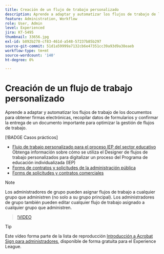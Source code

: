```yaml
---
title: Creación de un flujo de trabajo personalizado
description: Aprende a adaptar y automatizar los flujos de trabajo de los documentos para obtener rápidamente firmas electrónicas y recopilar datos de formularios
feature: Administration, Workflow
role: User, Admin
level: Experienced
jira: KT-5495
thumbnail: 33656.jpg
exl-id: b892b278-cf83-461d-a548-57237b85b297
source-git-commit: 51d1a59999a7132cb6e47351cc39a93d9a38eaeb
workflow-type: tm+mt
source-wordcount: '140'
ht-degree: 0%

---
```


# Creación de un flujo de trabajo personalizado

Aprende a adaptar y automatizar los flujos de trabajo de los documentos para obtener firmas electrónicas, recopilar datos de formularios y confirmar la entrega de un documento importante para optimizar la gestión de flujos de trabajo.

[!BADGE Casos prácticos]

* [Flujo de trabajo personalizado para el proceso IEP del sector educativo](https://experienceleague.adobe.com/docs/document-cloud-learn/sign-learning-hub/expand/recipes/edu/usecase-edu-iep.html?lang=es)
Obtenga información sobre cómo se utiliza el Designer de flujos de trabajo personalizados para digitalizar un proceso del Programa de educación individualizada (IEP)
* [Forms de contratos y solicitudes de la administración pública](https://experienceleague.adobe.com/docs/document-cloud-learn/sign-learning-hub/expand/recipes/gov/usecasegovcontracts.html?lang=es)
* [Forms de solicitudes y contratos comerciales](https://experienceleague.adobe.com/docs/document-cloud-learn/sign-learning-hub/expand/recipes/com/usecasecomcontracts.html?lang=es)

>[!NOTE]
>
>Los administradores de grupo pueden asignar flujos de trabajo a cualquier grupo que administren (no solo a su grupo principal). Los administradores de grupo también pueden editar cualquier flujo de trabajo asignado a cualquier grupo que administren.

>[!VIDEO](https://video.tv.adobe.com/v/33656?quality=12&learn=on&hidetitle=true)

>[!TIP]
>
>Este vídeo forma parte de la lista de reproducción [Introducción a Acrobat Sign para administradores](https://experienceleague.adobe.com/es/playlists/acrobat-sign-get-started-administrators), disponible de forma gratuita para el Experience League.
